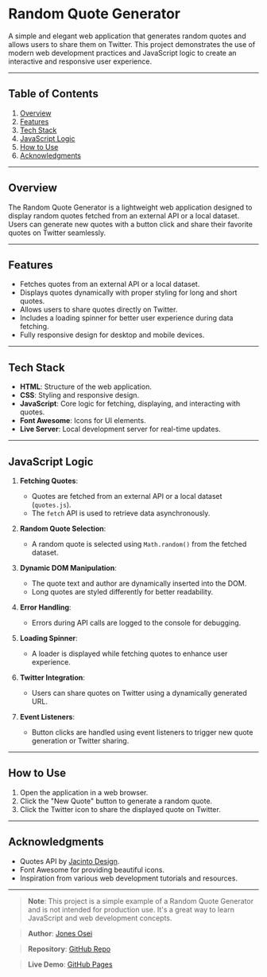 # Random Quote Generator

A simple and elegant web application that generates random quotes and allows users to share them on Twitter. This project demonstrates the use of modern web development practices and JavaScript logic to create an interactive and responsive user experience.

---

## Table of Contents

1. [Overview](#overview)
2. [Features](#features)
3. [Tech Stack](#tech-stack)
4. [JavaScript Logic](#javascript-logic)
5. [How to Use](#how-to-use)
6. [Acknowledgments](#acknowledgments)

---

## Overview

The Random Quote Generator is a lightweight web application designed to display random quotes fetched from an external API or a local dataset. Users can generate new quotes with a button click and share their favorite quotes on Twitter seamlessly.

---

## Features

- Fetches quotes from an external API or a local dataset.
- Displays quotes dynamically with proper styling for long and short quotes.
- Allows users to share quotes directly on Twitter.
- Includes a loading spinner for better user experience during data fetching.
- Fully responsive design for desktop and mobile devices.

---

## Tech Stack

- **HTML**: Structure of the web application.
- **CSS**: Styling and responsive design.
- **JavaScript**: Core logic for fetching, displaying, and interacting with quotes.
- **Font Awesome**: Icons for UI elements.
- **Live Server**: Local development server for real-time updates.

---

## JavaScript Logic

1. **Fetching Quotes**:
   - Quotes are fetched from an external API or a local dataset (`quotes.js`).
   - The `fetch` API is used to retrieve data asynchronously.

2. **Random Quote Selection**:
   - A random quote is selected using `Math.random()` from the fetched dataset.

3. **Dynamic DOM Manipulation**:
   - The quote text and author are dynamically inserted into the DOM.
   - Long quotes are styled differently for better readability.

4. **Error Handling**:
   - Errors during API calls are logged to the console for debugging.

5. **Loading Spinner**:
   - A loader is displayed while fetching quotes to enhance user experience.

6. **Twitter Integration**:
   - Users can share quotes on Twitter using a dynamically generated URL.

7. **Event Listeners**:
   - Button clicks are handled using event listeners to trigger new quote generation or Twitter sharing.

---

## How to Use

1. Open the application in a web browser.
2. Click the "New Quote" button to generate a random quote.
3. Click the Twitter icon to share the displayed quote on Twitter.

---

## Acknowledgments

- Quotes API by [Jacinto Design](https://jacintodesign.github.io/quotes-api/).
- Font Awesome for providing beautiful icons.
- Inspiration from various web development tutorials and resources.

---

> **Note**: This project is a simple example of a Random Quote Generator and is not intended for production use. It's a great way to learn JavaScript and web development concepts.

> **Author**: [Jones Osei](https://github.com/JonesKwameOsei)

> **Repository**: [GitHub Repo](https://github.com/JonesKwameOsei/random-quote-generator)

> **Live Demo**: [GitHub Pages](https://joneskwameosei.github.io/random-quote-generator/)
